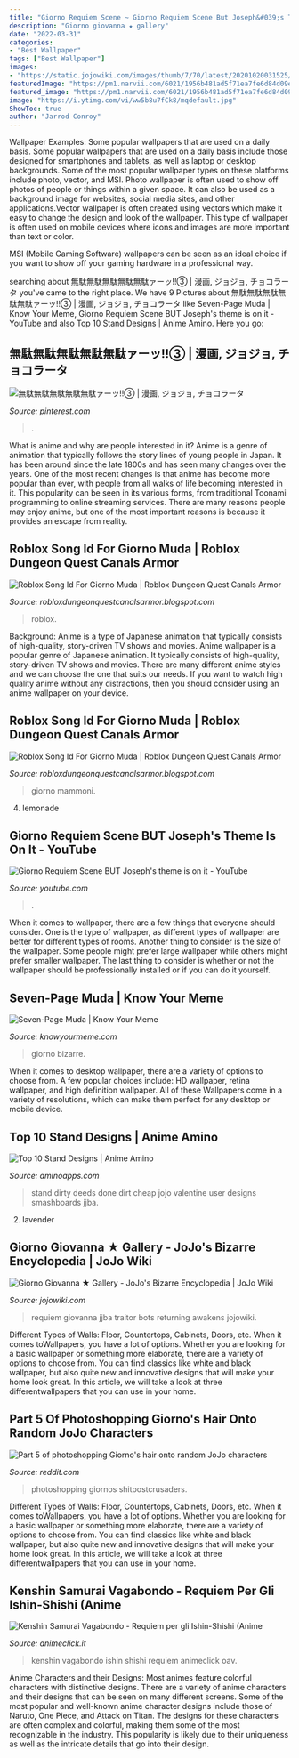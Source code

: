 ```yaml
---
title: "Giorno Requiem Scene ~ Giorno Requiem Scene But Joseph&#039;s Theme Is On It"
description: "Giorno giovanna ★ gallery"
date: "2022-03-31"
categories:
- "Best Wallpaper"
tags: ["Best Wallpaper"]
images:
- "https://static.jojowiki.com/images/thumb/7/70/latest/20201020031525/UNR-44.png/400px-UNR-44.png"
featuredImage: "https://pm1.narvii.com/6021/1956b481ad5f71ea7fe6d84d09ebbf2691f45661_hq.jpg"
featured_image: "https://pm1.narvii.com/6021/1956b481ad5f71ea7fe6d84d09ebbf2691f45661_hq.jpg"
image: "https://i.ytimg.com/vi/ww5b8u7fCk8/mqdefault.jpg"
ShowToc: true
author: "Jarrod Conroy"
---
```



Wallpaper Examples: Some popular wallpapers that are used on a daily basis.
Some popular wallpapers that are used on a daily basis include those designed for smartphones and tablets, as well as laptop or desktop backgrounds. Some of the most popular wallpaper types on these platforms include photo, vector, and MSI. 
Photo wallpaper is often used to show off photos of people or things within a given space. It can also be used as a background image for websites, social media sites, and other applications.Vector wallpaper is often created using vectors which make it easy to change the design and look of the wallpaper. This type of wallpaper is often used on mobile devices where icons and images are more important than text or color. 

MSI (Mobile Gaming Software) wallpapers can be seen as an ideal choice if you want to show off your gaming hardware in a professional way.

	

		
searching about 無駄無駄無駄無駄無駄ァーッ!!③ | 漫画, ジョジョ, チョコラータ you've came to the right place. We have 9 Pictures about 無駄無駄無駄無駄無駄ァーッ!!③ | 漫画, ジョジョ, チョコラータ like Seven-Page Muda | Know Your Meme, Giorno Requiem Scene BUT Joseph&#039;s theme is on it - YouTube and also Top 10 Stand Designs | Anime Amino. Here you go:
		
    
## 無駄無駄無駄無駄無駄ァーッ!!③ | 漫画, ジョジョ, チョコラータ

<img loading=lazy src="https://i.pinimg.com/736x/6e/d7/ca/6ed7ca56b770ba156f736e9914164c50.jpg" onerror="this.onerror=null;this.src='https://tse4.mm.bing.net/th?id=OIP.riUJcpQMEVK2-loZuwVhYAHaL3&amp;pid=15.1';" alt="無駄無駄無駄無駄無駄ァーッ!!③ | 漫画, ジョジョ, チョコラータ">

_Source: pinterest.com_

>. 

	

What is anime and why are people interested in it?
Anime is a genre of animation that typically follows the story lines of young people in Japan. It has been around since the late 1800s and has seen many changes over the years. One of the most recent changes is that anime has become more popular than ever, with people from all walks of life becoming interested in it. This popularity can be seen in its various forms, from traditional Toonami programming to online streaming services. There are many reasons people may enjoy anime, but one of the most important reasons is because it provides an escape from reality.

    
## Roblox Song Id For Giorno Muda | Roblox Dungeon Quest Canals Armor

<img loading=lazy src="https://i.ytimg.com/vi/ww5b8u7fCk8/mqdefault.jpg" onerror="this.onerror=null;this.src='https://tse2.mm.bing.net/th?id=OIP.v75lxs9yjlQs7bz_3k1JxgAAAA&amp;pid=15.1';" alt="Roblox Song Id For Giorno Muda | Roblox Dungeon Quest Canals Armor">

_Source: robloxdungeonquestcanalsarmor.blogspot.com_

>roblox. 

	

Background: Anime is a type of Japanese animation that typically consists of high-quality, story-driven TV shows and movies.
Anime wallpaper is a popular genre of Japanese animation. It typically consists of high-quality, story-driven TV shows and movies. There are many different anime styles and we can choose the one that suits our needs. If you want to watch high quality anime without any distractions, then you should consider using an anime wallpaper on your device.

    
## Roblox Song Id For Giorno Muda | Roblox Dungeon Quest Canals Armor

<img loading=lazy src="https://i.redd.it/1kjuk2ercbn21.jpg" onerror="this.onerror=null;this.src='https://tse4.mm.bing.net/th?id=OIP.MtY0_hWmTvCwnauQkwI9yAHaDp&amp;pid=15.1';" alt="Roblox Song Id For Giorno Muda | Roblox Dungeon Quest Canals Armor">

_Source: robloxdungeonquestcanalsarmor.blogspot.com_

>giorno mammoni. 

	

4. lemonade 

    
## Giorno Requiem Scene BUT Joseph&#039;s Theme Is On It - YouTube

<img loading=lazy src="https://i.ytimg.com/vi/JhP87pLBui0/hqdefault.jpg" onerror="this.onerror=null;this.src='https://tse4.mm.bing.net/th?id=OIP.laqFiCQAGHiwedbjZooaggHaFj&amp;pid=15.1';" alt="Giorno Requiem Scene BUT Joseph&#039;s theme is on it - YouTube">

_Source: youtube.com_

>. 

	

When it comes to wallpaper, there are a few things that everyone should consider. One is the type of wallpaper, as different types of wallpaper are better for different types of rooms. Another thing to consider is the size of the wallpaper. Some people might prefer large wallpaper while others might prefer smaller wallpaper. The last thing to consider is whether or not the wallpaper should be professionally installed or if you can do it yourself.

    
## Seven-Page Muda | Know Your Meme

<img loading=lazy src="https://i.kym-cdn.com/photos/images/newsfeed/001/494/830/0e6.jpg" onerror="this.onerror=null;this.src='https://tse2.mm.bing.net/th?id=OIP.yaANV9L4HW4l16B7lvQyzQHaLY&amp;pid=15.1';" alt="Seven-Page Muda | Know Your Meme">

_Source: knowyourmeme.com_

>giorno bizarre. 

	

When it comes to desktop wallpaper, there are a variety of options to choose from. A few popular choices include: HD wallpaper, retina wallpaper, and high definition wallpaper. All of these Wallpapers come in a variety of resolutions, which can make them perfect for any desktop or mobile device. 

    
## Top 10 Stand Designs | Anime Amino

<img loading=lazy src="https://pm1.narvii.com/6021/1956b481ad5f71ea7fe6d84d09ebbf2691f45661_hq.jpg" onerror="this.onerror=null;this.src='https://tse3.mm.bing.net/th?id=OIP.HTlsp6PPtc9AGaGWwMrOCgHaLR&amp;pid=15.1';" alt="Top 10 Stand Designs | Anime Amino">

_Source: aminoapps.com_

>stand dirty deeds done dirt cheap jojo valentine user designs smashboards jjba. 

	

2. lavender 

    
## Giorno Giovanna ★ Gallery - JoJo&#039;s Bizarre Encyclopedia | JoJo Wiki

<img loading=lazy src="https://static.jojowiki.com/images/thumb/7/70/latest/20201020031525/UNR-44.png/400px-UNR-44.png" onerror="this.onerror=null;this.src='https://tse3.mm.bing.net/th?id=OIP.Q4HikPdqZ6zY6ey_xJNAHQAAAA&amp;pid=15.1';" alt="Giorno Giovanna ★ Gallery - JoJo&#039;s Bizarre Encyclopedia | JoJo Wiki">

_Source: jojowiki.com_

>requiem giovanna jjba traitor bots returning awakens jojowiki. 

	

Different Types of Walls: Floor, Countertops, Cabinets, Doors, etc.
When it comes toWallpapers, you have a lot of options. Whether you are looking for a basic wallpaper or something more elaborate, there are a variety of options to choose from. You can find classics like white and black wallpaper, but also quite new and innovative designs that will make your home look great. In this article, we will take a look at three differentwallpapers that you can use in your home.

    
## Part 5 Of Photoshopping Giorno&#039;s Hair Onto Random JoJo Characters

<img loading=lazy src="https://i.redd.it/51giwm5e94041.png" onerror="this.onerror=null;this.src='https://tse4.mm.bing.net/th?id=OIP.DmZnafIKU-77oemGKKbL0gHaEy&amp;pid=15.1';" alt="Part 5 of photoshopping Giorno&#039;s hair onto random JoJo characters">

_Source: reddit.com_

>photoshopping giornos shitpostcrusaders. 

	

Different Types of Walls: Floor, Countertops, Cabinets, Doors, etc.
When it comes toWallpapers, you have a lot of options. Whether you are looking for a basic wallpaper or something more elaborate, there are a variety of options to choose from. You can find classics like white and black wallpaper, but also quite new and innovative designs that will make your home look great. In this article, we will take a look at three differentwallpapers that you can use in your home.

    
## Kenshin Samurai Vagabondo - Requiem Per Gli Ishin-Shishi (Anime

<img loading=lazy src="https://www.animeclick.it/images/serie/KenshintheMovie/KenshintheMovie13.jpg" onerror="this.onerror=null;this.src='https://tse2.mm.bing.net/th?id=OIP.RZh67A0g1IvsuRpd9r9j7gAAAA&amp;pid=15.1';" alt="Kenshin Samurai Vagabondo - Requiem per gli Ishin-Shishi (Anime">

_Source: animeclick.it_

>kenshin vagabondo ishin shishi requiem animeclick oav. 

	

Anime Characters and their Designs: Most animes feature colorful characters with distinctive designs.
There are a variety of anime characters and their designs that can be seen on many different screens. Some of the most popular and well-known anime character designs include those of Naruto, One Piece, and Attack on Titan. The designs for these characters are often complex and colorful, making them some of the most recognizable in the industry. This popularity is likely due to their uniqueness as well as the intricate details that go into their design.


